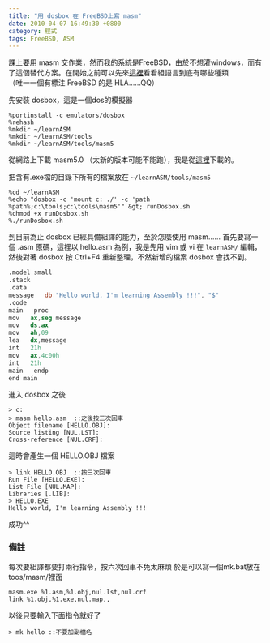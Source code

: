 ```yaml
---
title: "用 dosbox 在 FreeBSD上寫 masm"
date: 2010-04-07 16:49:30 +0800
category: 程式
tags: FreeBSD, ASM
---
```

課上要用 masm 交作業，然而我的系統是FreeBSD，由於不想灌windows，而有了這個替代方案。在開始之前可以先來<a href="http://zh.wikipedia.org/zh-tw/%E7%B5%84%E5%90%88%E8%AA%9E%E8%A8%80%E5%88%97%E8%A1%A8" target="_blank">這裡</a>看看組語言到底有哪些種類<br />
（唯一一個有標注 FreeBSD 的是 HLA……QQ）
 
<!-- more -->

先安裝 dosbox，這是一個dos的模擬器

    %portinstall -c emulators/dosbox
    %rehash
    %mkdir ~/learnASM
    %mkdir ~/learnASM/tools
    %mkdir ~/learnASM/tools/masm5

從網路上下載 masm5.0 （太新的版本可能不能跑），我是從<a href="http://download.pchome.net/development/linetools/detail-9028.html" target="_blank">這裡</a>下載的。

把含有.exe檔的目錄下所有的檔案放在 `~/learnASM/tools/masm5`

    %cd ~/learnASM
    %echo "dosbox -c 'mount c: ./' -c 'path %path%;c:\tools;c:\tools\masm5'" &gt; runDosbox.sh
    %chmod +x runDosbox.sh
    %./runDosbox.sh

到目前為止 dosbox 已經具備組譯的能力，至於怎麼使用 masm……
首先要寫一個 .asm 原碼，這裡以 hello.asm 為例，我是先用 vim 或 vi 在 `learnASM/` 編輯，然後對著 dosbox 按 Ctrl+F4 重新整理，不然新增的檔案 dosbox 會找不到。

``` nasm
.model small
.stack
.data
message   db "Hello world, I'm learning Assembly !!!", "$"
.code
main   proc
mov   ax,seg message
mov   ds,ax
mov   ah,09
lea   dx,message
int   21h
mov   ax,4c00h
int   21h
main   endp
end main
```

進入 dosbox 之後

    > c:
    > masm hello.asm  ::之後按三次回車
    Object filename [HELLO.OBJ]:
    Source listing [NUL.LST]:
    Cross-reference [NUL.CRF]:

這時會產生一個 HELLO.OBJ 檔案

    > link HELLO.OBJ  ::按三次回車
    Run File [HELLO.EXE]:
    List File [NUL.MAP]:
    Libraries [.LIB]:
    > HELLO.EXE
    Hello world, I'm learning Assembly !!!

成功^^

### 備註

每次要組譯都要打兩行指令，按六次回車不免太麻煩
於是可以寫一個mk.bat放在toos/masm/裡面

``` plain mk.bat
masm.exe %1.asm,%1.obj,nul.lst,nul.crf
link %1.obj,%1.exe,nul.map,,
```

以後只要輸入下面指令就好了

    > mk hello ::不要加副檔名